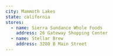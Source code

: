 ```yaml
---
city: Mammoth Lakes
state: california
stores:
  - name: Sierra Sundance Whole Foods
    address: 26 Gateway Shopping Center
  - name: Stellar Brew
    address: 3280 B Main Street
---
```

